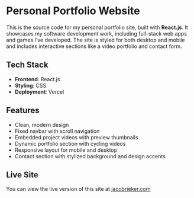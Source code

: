 # Personal Portfolio Website

This is the source code for my personal portfolio site, built with **React.js**. It showcases my software development work, including full-stack web apps and games I’ve developed. The site is styled for both desktop and mobile and includes interactive sections like a video portfolio and contact form.

## Tech Stack

- **Frontend**: React.js
- **Styling**: CSS
- **Deployment**: Vercel

## Features

- Clean, modern design
- Fixed navbar with scroll navigation
- Embedded project videos with preview thumbnails
- Dynamic portfolio section with cycling videos
- Responsive layout for mobile and desktop
- Contact section with stylized background and design accents

## Live Site

You can view the live version of this site at [jacobrieker.com](https://jacobrieker.com)

